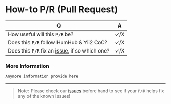 # How-to P/R (Pull Request)

| Q | A |
| ------------- |:-------------:|
| How useful will this `P/R` be? | ✓/X |
| Does this `P/R` follow HumHub & Yii2 CoC? | ✓/X |
| Does this `P/R` fix an [issue](https://github.com/GreenMeteor/humhub-chatwee-module/issues), if so which one? | ✓/X |

### More Information
```
Anymore information provide here
```

* * *

> Note: Please check our [issues](https://github.com/GreenMeteor/humhub-chatwee-module/issues) before hand to see if your `P/R` helps fix any of the known issues!
